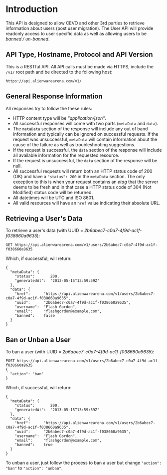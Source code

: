 # Introduction
This API is designed to allow CEVO and other 3rd parties to retrieve information about users (post user migration).  The User API will provide readonly access to user specific data as well as allowing users to be *banned / un-banned*.
## API Type, Hostname, Protocol and API Version
This is a RESTful API.  All API calls must be made via HTTPS, include the `/v1/` root path and be directed to the following host:
```
https://api.alienwarearena.com/v1/
```
## General Response Information
All responses try to follow the these rules:
- HTTP content type will be *"application/json"*.
- All successful responses will come with two parts (`metaData` and `data`).
- The `metaData` section of the response will include any out of band information and typically can be ignored on successful requests.  If the request was unsuccessful, `metaData` will contain information about the cause of the failure as well as troubleshooting suggestions.
- If the request is successful, the `data` section of the response will include all available information for the requested resource.
- If the request is unsuccessful, the `data` section of the response will be null.
- All successful requests will return both an HTTP status code of 200 (OK) and have a `"status": 200` in the `metaData` section.  The only exception to this is when your request contains an *etag* that the server deems to be fresh and in that case a HTTP status code of 304 (Not Modified) status code will be returned.
- All datetimes will be UTC and ISO 8601.
- All valid resources will have an `href` value indicating their absolute URL.

## Retrieving a User's Data
To retrieve a user's data (with UUID = *2b6abec7-c0a7-4f9d-ac1f-f038660a9635*):
```
GET https://api.alienwarearena.com/v1/users/2b6abec7-c0a7-4f9d-ac1f-f038660a9635
```
Which, if successful, will return:
```
{
  "metaData": {
    "status":       200,
    "generatedAt":  "2013-05-15T13:59:59Z"
  },
  "data": {
    "href":      "https://api.alienwarearena.com/v1/users/2b6abec7-c0a7-4f9d-ac1f-f038660a9635",
    "uuid":      "2b6abec7-c0a7-4f9d-ac1f-f038660a9635",
    "username":  "Flash Gordon",
    "email":     "flashgordon@example.com",
    "banned":    false
  }
}
```
## Ban or Unban a User
To ban a user (with UUID = *2b6abec7-c0a7-4f9d-ac1f-f038660a9635*):
```
POST https://api.alienwarearena.com/v1/users/2b6abec7-c0a7-4f9d-ac1f-f038660a9635
{
  "action": "ban"
}
```
Which, if successful, will return:
```
{
  "metaData": {
    "status":       200,
    "generatedAt":  "2013-05-15T13:59:59Z"
  },
  "data": {
    "href":      "https://api.alienwarearena.com/v1/users/2b6abec7-c0a7-4f9d-ac1f-f038660a9635",
    "uuid":      "2b6abec7-c0a7-4f9d-ac1f-f038660a9635",
    "username":  "Flash Gordon",
    "email":     "flashgordon@example.com",
    "banned":    true
  }
}
```
To unban a user, just follow the process to ban a user but change `"action": "ban"` to `"action": "unban"`.
